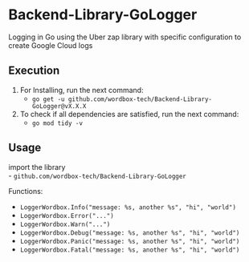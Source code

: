 # Backend-Library-GoLogger

Logging in Go using the Uber zap library with specific configuration to create Google Cloud logs

## Execution
1. For Installing, run the next command:
    - `go get -u github.com/wordbox-tech/Backend-Library-GoLogger@vX.X.X`
2. To check if all dependencies are satisfied, run the next command:
    - `go mod tidy -v`

## Usage
import the library  
    - `github.com/wordbox-tech/Backend-Library-GoLogger`

Functions:  
- `LoggerWordbox.Info("message: %s, another %s", "hi", "world")`
- `LoggerWordbox.Error("...")`
- `LoggerWordbox.Warn("...")`
- `LoggerWordbox.Debug("message: %s, another %s", "hi", "world")`
- `LoggerWordbox.Panic("message: %s, another %s", "hi", "world")`
- `LoggerWordbox.Fatal("message: %s, another %s", "hi", "world")`
